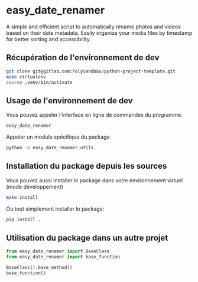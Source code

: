 
# easy_date_renamer

A simple and efficient script to automatically rename photos and videos based on their date metadata. Easily organize your media files by timestamp for better sorting and accessibility.

## Récupération de l'environnement de dev

```bash
git clone git@gitlab.com:PolySandbox/python-project-template.git
make virtualenv
source .venv/bin/activate
```

## Usage de l'environnement de dev

Vous pouvez appeler l'interface en ligne de commandes du programme:

```bash
easy_date_renamer
```

Appeler un module spécifique du package

```bash
python -m easy_date_renamer.utils
```

## Installation du package depuis les sources

Vous pouvez aussi installer le package dans votre environnement virtuel (mode développement)

```bash
make install
```

Ou tout simplement installer le package:

```bash
pip install .
```

## Utilisation du package dans un autre projet

```py
from easy_date_renamer import BaseClass
from easy_date_renamer import base_function

BaseClass().base_method()
base_function()
```
